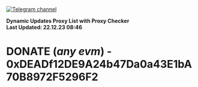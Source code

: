 [![Telegram channel](https://img.shields.io/endpoint?url=https://runkit.io/damiankrawczyk/telegram-badge/branches/master?url=https://t.me/n4z4v0d)](https://t.me/n4z4v0d) 

**Dynamic Updates Proxy List with Proxy Checker**  
**Last Updated: 22.12.23 08:46**

# DONATE (_any evm_) - 0xDEADf12DE9A24b47Da0a43E1bA70B8972F5296F2
